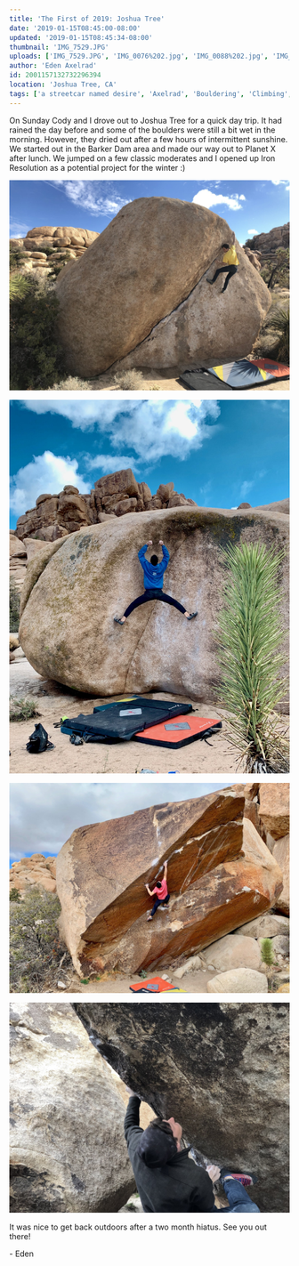 ```yaml
---
title: 'The First of 2019: Joshua Tree'
date: '2019-01-15T08:45:00-08:00'
updated: '2019-01-15T08:45:34-08:00'
thumbnail: 'IMG_7529.JPG'
uploads: ['IMG_7529.JPG', 'IMG_0076%202.jpg', 'IMG_0088%202.jpg', 'IMG_7549.JPG']
author: 'Eden Axelrad'
id: 2001157132732296394
location: 'Joshua Tree, CA'
tags: ['a streetcar named desire', 'Axelrad', 'Bouldering', 'Climbing', 'granite', 'Joshua', 'joshua tree', 'the chube', 'Tree']
---
```


On Sunday Cody and I drove out to Joshua Tree for a quick day trip. It had rained the day before and some of the boulders were still a bit wet in the morning. However, they dried out after a few hours of intermittent sunshine. We started out in the Barker Dam area and made our way out to Planet X after lunch. We jumped on a few classic moderates and I opened up Iron Resolution as a potential project for the winter :)

![Cody on The Chube (V2)](uploads/IMG_7529.JPG)

![Me on the stem dyno of A Streecar Named Desire (V6)](uploads/IMG_0076%202.jpg)

![Working Iron Resolution (V13)](uploads/IMG_0088%202.jpg)

![Cody sending Strawberry Contraceptives (V7)](uploads/IMG_7549.JPG)

It was nice to get back outdoors after a two month hiatus. See you out there!

\- Eden
